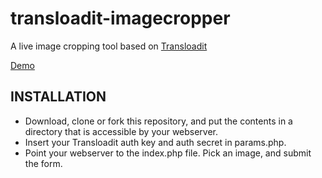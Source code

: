 transloadit-imagecropper
=========================

A live image cropping tool based on [Transloadit](https://transloadit.com)

[Demo](https://transloadit.com/example_apps/image-cropper-index.php)

## INSTALLATION

* Download, clone or fork this repository, and put the contents in a directory that is accessible by your webserver.
* Insert your Transloadit auth key and auth secret in params.php.
* Point your webserver to the index.php file. Pick an image, and submit the form.

